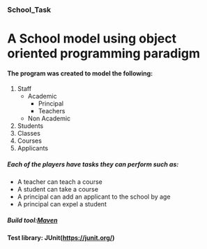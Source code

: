 ### School_Task
# A School model using object oriented programming paradigm


#### The program was created to model the following:
1. Staff
    * Academic
      - Principal
      - Teachers
    * Non Academic
2. Students
3. Classes
4. Courses
5. Applicants

##### Each of the players have tasks they can perform such as:
  * A teacher can teach a course
  * A student can take a course
  * A principal can add an applicant to the school by age
  * A principal can expel a student
  
  
  
##### Build tool:[Maven](http://maven.apache.org/)
#### Test library: JUnit(https://junit.org/)
